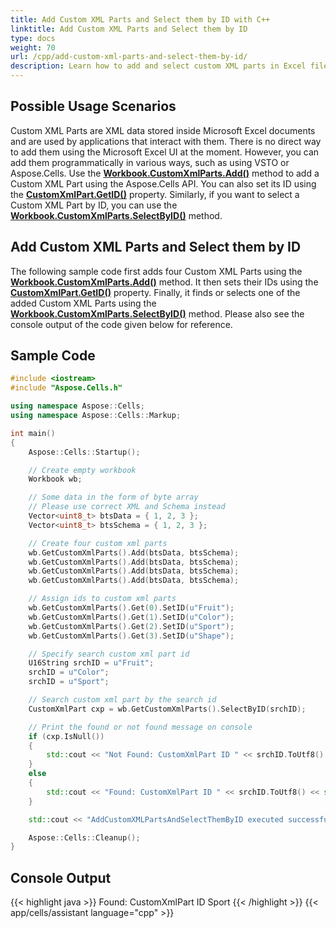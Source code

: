 ```yaml
---
title: Add Custom XML Parts and Select them by ID with C++
linktitle: Add Custom XML Parts and Select them by ID
type: docs
weight: 70
url: /cpp/add-custom-xml-parts-and-select-them-by-id/
description: Learn how to add and select custom XML parts in Excel files using Aspose.Cells with C++.
---
```


## **Possible Usage Scenarios**

Custom XML Parts are XML data stored inside Microsoft Excel documents and are used by applications that interact with them. There is no direct way to add them using the Microsoft Excel UI at the moment. However, you can add them programmatically in various ways, such as using VSTO or Aspose.Cells. Use the [**Workbook.CustomXmlParts.Add()**](https://reference.aspose.com/cells/cpp/aspose.cells.markup/customxmlpartcollection/add/) method to add a Custom XML Part using the Aspose.Cells API. You can also set its ID using the [**CustomXmlPart.GetID()**](https://reference.aspose.com/cells/cpp/aspose.cells.markup/customxmlpart/getid/) property. Similarly, if you want to select a Custom XML Part by ID, you can use the [**Workbook.CustomXmlParts.SelectByID()**](https://reference.aspose.com/cells/cpp/aspose.cells.markup/customxmlpartcollection/selectbyid/) method.

## **Add Custom XML Parts and Select them by ID**

The following sample code first adds four Custom XML Parts using the [**Workbook.CustomXmlParts.Add()**](https://reference.aspose.com/cells/cpp/aspose.cells.markup/customxmlpartcollection/add/) method. It then sets their IDs using the [**CustomXmlPart.GetID()**](https://reference.aspose.com/cells/cpp/aspose.cells.markup/customxmlpart/getid/) property. Finally, it finds or selects one of the added Custom XML Parts using the [**Workbook.CustomXmlParts.SelectByID()**](https://reference.aspose.com/cells/cpp/aspose.cells.markup/customxmlpartcollection/selectbyid/) method. Please also see the console output of the code given below for reference.

## **Sample Code**

```cpp
#include <iostream>
#include "Aspose.Cells.h"

using namespace Aspose::Cells;
using namespace Aspose::Cells::Markup;

int main()
{
    Aspose::Cells::Startup();

    // Create empty workbook
    Workbook wb;

    // Some data in the form of byte array
    // Please use correct XML and Schema instead
    Vector<uint8_t> btsData = { 1, 2, 3 };
    Vector<uint8_t> btsSchema = { 1, 2, 3 };

    // Create four custom xml parts
    wb.GetCustomXmlParts().Add(btsData, btsSchema);
    wb.GetCustomXmlParts().Add(btsData, btsSchema);
    wb.GetCustomXmlParts().Add(btsData, btsSchema);
    wb.GetCustomXmlParts().Add(btsData, btsSchema);

    // Assign ids to custom xml parts
    wb.GetCustomXmlParts().Get(0).SetID(u"Fruit");
    wb.GetCustomXmlParts().Get(1).SetID(u"Color");
    wb.GetCustomXmlParts().Get(2).SetID(u"Sport");
    wb.GetCustomXmlParts().Get(3).SetID(u"Shape");

    // Specify search custom xml part id
    U16String srchID = u"Fruit";
    srchID = u"Color";
    srchID = u"Sport";

    // Search custom xml part by the search id
    CustomXmlPart cxp = wb.GetCustomXmlParts().SelectByID(srchID);

    // Print the found or not found message on console
    if (cxp.IsNull())
    {
        std::cout << "Not Found: CustomXmlPart ID " << srchID.ToUtf8() << std::endl;
    }
    else
    {
        std::cout << "Found: CustomXmlPart ID " << srchID.ToUtf8() << std::endl;
    }

    std::cout << "AddCustomXMLPartsAndSelectThemByID executed successfully." << std::endl;

    Aspose::Cells::Cleanup();
}
```

## **Console Output**

{{< highlight java >}}
Found: CustomXmlPart ID Sport
{{< /highlight >}}
{{< app/cells/assistant language="cpp" >}}